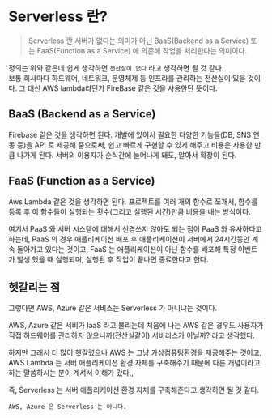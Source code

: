 # Serverless 란?
> Serverless 란 서버가 없다는 의미가 아닌 BaaS(Backend as a Service) 또는 FaaS(Function as a Service) 에 의존해 작업을 처리한다는 의미이다.

정의는 위와 같은데 쉽게 생각하면 `전산실이 없다` 라고 생각하면 될 것 같다.   
보통 회사마다 하드웨어, 네트워크, 운영체제 등 인프라를 관리하는 전산실이 있을 것이다. 그 대신 AWS lambda라던가 FireBase 같은 것을 사용한단 뜻이다.

## BaaS (Backend as a Service)
Firebase 같은 것을 생각하면 된다. 개발에 있어서 필요한 다양한 기능들(DB, SNS 연동 등)을 API 로 제공해 줌으로써, 쉽고 빠르게 구현할 수 있게 해주고 비용은 사용한 만큼 나가게 된다. 서버의 이용자가 순식간에 늘어나게 돼도, 알아서 확장이 된다.

## FaaS (Function as a Service)
Aws Lambda 같은 것을 생각하면 된다. 프로젝트를 여러 개의 함수로 쪼개서, 함수를 등록 후 이 함수들이 실행되는 횟수(그리고 실행된 시간)만큼 비용을 내는 방식이다. 

여기서 PaaS 와 서버 시스템에 대해서 신경쓰지 않아도 되는 점이 PaaS 와 유사하다고 하는데, PaaS 의 경우 애플리케이션 배포 후 애플리케이션이 서버에서 24시간동안 계속 돌아가고 있다는 것이고, FaaS 는 애플리케이션이 아닌 함수를 배포해 특정 이벤트가 발생 했을 때 실행되며, 실행된 후 작업이 끝나면 종료한다고 한다.


## 헷갈리는 점
그렇다면 AWS, Azure 같은 서비스는 Serverless 가 아니냐는 것이다. 

AWS, Azure 같은 서비가 IaaS 라고 불리는데 처음에 나는 AWS 같은 경우도 사용자가 직접 하드웨어를 관리하지 않으니까(전산실같이) 서비리스가 아닐까? 라고 생각했다. 

하지만 그래서 더 많이 헷갈렸으나 AWS 는 그냥 가상컴퓨팅환경을 제공해주는 것이고, AWS Lambda 는 서버 애플리케이션 환경 자체를 구축해주기 때문에 다른 개념이라고 하는 말씀하시는 분이 계셔서 이해가 갔다,,

즉, Serverless 는 서버 애플리케이션 환경 자체를 구축해준다고 생각하면 될 것 같다. 

`AWS, Azure 은 Serverless 는 아니다.`